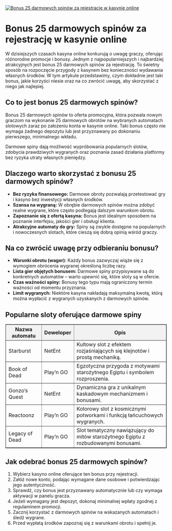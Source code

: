 [![Bonus 25 darmowych spinów za rejestrację w kasynie online](https://123-caf.pages.dev/gitsignup.png)](https://vrmoo.ru/Bt82HjjY)

<h1>Bonus 25 darmowych spinów za rejestrację w kasynie online</h1> <p>W dzisiejszych czasach kasyna online konkurują o uwagę graczy, oferując różnorodne promocje i bonusy. Jednym z najpopularniejszych i najbardziej atrakcyjnych jest bonus 25 darmowych spinów za rejestrację. To świetny sposób na rozpoczęcie przygody z kasynem bez konieczności wydawania własnych środków. W tym artykule przedstawimy, czym dokładnie jest taki bonus, jakie korzyści niesie oraz na co zwrócić uwagę, aby skorzystać z niego jak najlepiej.</p>  <h2>Co to jest bonus 25 darmowych spinów?</h2> <p>Bonus 25 darmowych spinów to oferta promocyjna, która pozwala nowym graczom na wykonanie 25 darmowych obrotów na wybranych automatach slotowych zaraz po założeniu konta w kasynie online. Taki bonus często nie wymaga żadnego depozytu lub jest przyznawany po dokonaniu pierwszego, minimalnego wkładu.</p> <p>Darmowe spiny dają możliwość wypróbowania popularnych slotów, zdobycia prawdziwych wygranych oraz poznania zasad działania platformy bez ryzyka utraty własnych pieniędzy.</p>  <h2>Dlaczego warto skorzystać z bonusu 25 darmowych spinów?</h2> <ul>   <li><strong>Bez ryzyka finansowego:</strong> Darmowe obroty pozwalają przetestować gry i kasyno bez inwestycji własnych środków.</li>   <li><strong>Szansa na wygraną:</strong> W obrębie darmowych spinów można zdobyć realne wygrane, które często podlegają dalszym warunkom obrotu.</li>   <li><strong>Zapoznanie się z ofertą kasyna:</strong> Bonus jest idealnym sposobem na poznanie interfejsu, jakości gier i obsługi klienta.</li>   <li><strong>Atrakcyjne automaty do gry:</strong> Spiny są zwykle dostępne na popularnych i nowoczesnych slotach, które cieszą się dobrą opinią wśród graczy.</li> </ul>  <h2>Na co zwrócić uwagę przy odbieraniu bonusu?</h2> <ul>   <li><strong>Warunki obrotu (wager):</strong> Każdy bonus zazwyczaj wiąże się z wymogiem obrócenia wygranej określoną liczbę razy.</li>   <li><strong>Lista gier objętych bonusem:</strong> Darmowe spiny przypisywane są do konkretnych automatów – warto upewnić się, które sloty są w ofercie.</li>   <li><strong>Czas ważności spiny:</strong> Bonusy tego typu mają ograniczony termin ważności od momentu przyznania.</li>   <li><strong>Limit wygranych:</strong> Niektóre kasyna nakładają maksymalną kwotę, którą można wypłacić z wygranych uzyskanych z darmowych spinów.</li> </ul>  <h2>Popularne sloty oferujące darmowe spiny</h2> <table border="1" cellpadding="8" cellspacing="0" style="border-collapse: collapse; width: 100%; max-width: 600px;"> <thead> <tr style="background-color:#f2f2f2;"> <th>Nazwa automatu</th> <th>Deweloper</th> <th>Opis</th> </tr> </thead> <tbody> <tr> <td>Starburst</td> <td>NetEnt</td> <td>Kultowy slot z efektem rozjaśniających się klejnotów i prostą mechaniką.</td> </tr> <tr> <td>Book of Dead</td> <td>Play’n GO</td> <td>Egzotyczna przygoda z motywami starożytnego Egiptu i symbolem rozproszenia.</td> </tr> <tr> <td>Gonzo’s Quest</td> <td>NetEnt</td> <td>Dynamiczna gra z unikalnym kaskadowym mechanizmem i bonusami.</td> </tr> <tr> <td>Reactoonz</td> <td>Play’n GO</td> <td>Kolorowy slot z kosmicznymi potworkami i funkcją łańcuchowych wygranych.</td> </tr> <tr> <td>Legacy of Dead</td> <td>Play’n GO</td> <td>Slot tematyczny nawiązujący do mitów starożytnego Egiptu z rozbudowanymi bonusami.</td> </tr> </tbody> </table>  <h2>Jak odebrać bonus 25 darmowych spinów?</h2> <ol>   <li>Wybierz kasyno online oferujące ten bonus przy rejestracji.</li>   <li>Załóż nowe konto, podając wymagane dane osobowe i potwierdzając jego autentyczność.</li>   <li>Sprawdź, czy bonus jest przyznawany automatycznie lub czy wymaga aktywacji w panelu gracza.</li>   <li>Jeżeli wymagany jest depozyt, dokonaj minimalnej wpłaty zgodnej z regulaminem promocji.</li>   <li>Zacznij korzystać z darmowych spinów na wskazanych automatach i śledź wygrane.</li>   <li>Przed wypłatą środków zapoznaj się z warunkami obrotu i spełnij je.</li> </ol>